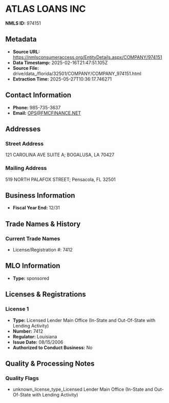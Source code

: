 # ATLAS LOANS INC

**NMLS ID:** 974151

## Metadata
- **Source URL:** https://nmlsconsumeraccess.org/EntityDetails.aspx/COMPANY/974151
- **Data Timestamp:** 2025-02-16T21:47:51.105Z
- **Source File:** drive/data_/florida/32501/COMPANY/COMPANY_974151.html
- **Extraction Time:** 2025-05-27T10:36:17.746271

## Contact Information
- **Phone:** 985-735-3637
- **Email:** OPS@FMCFINANCE.NET

## Addresses
### Street Address
121 CAROLINA AVE SUITE A; BOGALUSA, LA 70427

### Mailing Address
519 NORTH PALAFOX STREET; Pensacola, FL 32501

## Business Information
- **Fiscal Year End:** 12/31

## Trade Names & History
### Current Trade Names
- License/Registration #: 7412

## MLO Information
- **Type:** sponsored

## Licenses & Registrations

### License 1
- **Type:** Licensed Lender Main Office (In-State and Out-Of-State with Lending Activity)
- **Number:** 7412
- **Regulator:** Louisiana
- **Issue Date:** 08/15/2006
- **Authorized to Conduct Business:** No

## Quality & Processing Notes
### Quality Flags
- unknown_license_type_Licensed Lender Main Office (In-State and Out-Of-State with Lending Activity)

